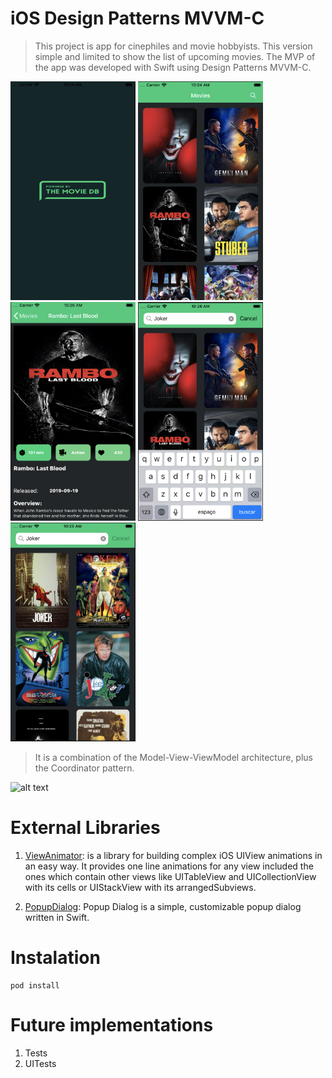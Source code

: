 # iOS Design Patterns MVVM-C 
> This project is app for cinephiles and movie hobbyists. This version simple and limited to show the list of upcoming movies. The MVP of the app was developed with Swift using Design Patterns MVVM-C.

<p float="left">
    <img src="https://github.com/viniciusrd/themoviedb/blob/master/Screenshot/1.png" width="200" height="350">
    <img src="https://github.com/viniciusrd/themoviedb/blob/master/Screenshot/2.png" width="200" height="350">
    <img src="https://github.com/viniciusrd/themoviedb/blob/master/Screenshot/3.png" width="200" height="350">
    <img src="https://github.com/viniciusrd/themoviedb/blob/master/Screenshot/4.png" width="200" height="350">
    <img src="https://github.com/viniciusrd/themoviedb/blob/master/Screenshot/5.png" width="200" height="350">
</p>



> It is a combination of the Model-View-ViewModel architecture, plus the Coordinator pattern.

![alt text](https://miro.medium.com/max/3254/1*d1DXDtaoZVm8J-exVOkSOw.png)

# External Libraries 
1. [ViewAnimator](https://github.com/marcosgriselli/ViewAnimator): is a library for building complex iOS UIView animations in an easy way. It provides one line animations for any view included the ones which contain other views like UITableView and UICollectionView with its cells or UIStackView with its arrangedSubviews.

2. [PopupDialog](https://github.com/Orderella/PopupDialog): Popup Dialog is a simple, customizable popup dialog written in Swift.

# Instalation 
```
pod install
```

# Future implementations

1. Tests
2. UITests